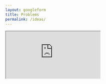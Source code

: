 ```yaml
---
layout: googleform
title: Problems
permalink: /ideas/
---
```


<iframe src="https://docs.google.com/forms/d/e/1FAIpQLScCbxchZGF-zgdJarqih4UrbuR0WC9WMULInPiK6AZ_w91WkQ/viewform?embedded=true" >Loading…</iframe>
